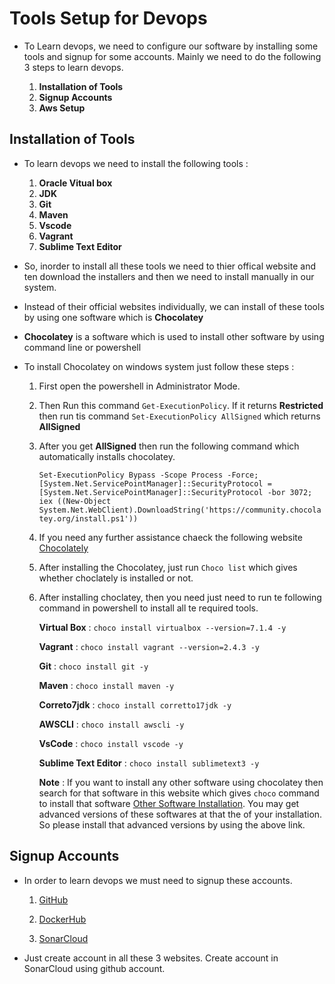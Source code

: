 # Tools Setup for Devops 

- To Learn devops, we need to configure our software by installing some tools and signup for some accounts. Mainly we need to do the following 3 steps to learn devops.

  1) **Installation of Tools**
  2) **Signup Accounts**
  3) **Aws Setup**

## Installation of Tools

- To learn devops we need to install the following tools :

  1) **Oracle Vitual box**
  2) **JDK**
  3) **Git**
  4) **Maven**
  5) **Vscode**
  6) **Vagrant**
  7) **Sublime Text Editor**
  

- So, inorder to install all these tools we need to thier offical website and ten download the installers and then we need to install manually in our system.

- Instead of their official websites individually, we can install of these tools by using one software which is <b>Chocolatey</b>

- <b>Chocolatey</b> is a software which is used to install other software by using command line or powershell

- To install Chocolatey on windows system just follow these steps :

  1) First open the powershell in Administrator Mode.

  2) Then Run this command `Get-ExecutionPolicy`. If it returns <b>Restricted</b> then run tis command `Set-ExecutionPolicy AllSigned` which returns <b>AllSigned</b>

  3) After you get <b>AllSigned</b> then run the following command which automatically installs chocolatey.

     `Set-ExecutionPolicy Bypass -Scope Process -Force; [System.Net.ServicePointManager]::SecurityProtocol = [System.Net.ServicePointManager]::SecurityProtocol -bor 3072; iex ((New-Object System.Net.WebClient).DownloadString('https://community.chocolatey.org/install.ps1'))`

  4) If you need any further assistance chaeck the following website [Chocolately](https://chocolatey.org/install)

  5) After installing the Chocolatey, just run `Choco list` which gives whether choclately is installed or not.

  6) After installing choclatey, then you need just need to run te following command in powershell to install all te required tools.

     **Virtual Box** : `choco install virtualbox --version=7.1.4 -y`

     **Vagrant** : `choco install vagrant --version=2.4.3 -y`

     **Git** : `choco install git -y`

     **Maven** : `choco install maven -y`

     **Correto7jdk** : `choco install corretto17jdk -y`

     **AWSCLI** : `choco install awscli -y`

     **VsCode** : `choco install vscode -y`

     **Sublime Text Editor** : `choco install sublimetext3 -y`

     **Note** : If you want to install any other software using chocolatey then search for that software in this website which gives `choco` command to install that software [Other Software Installation](https://community.chocolatey.org/packages). You may get advanced versions of these softwares at that the of your installation. So please install that advanced versions by using the above link.

## Signup Accounts

- In order to learn devops we must need to signup these accounts.

  1) [GitHub](https://github.com/)

  2) [DockerHub](https://hub.docker.com/)

  3) [SonarCloud](https://sonarcloud.io)

- Just create account in all these 3 websites. Create account in SonarCloud using github account.

